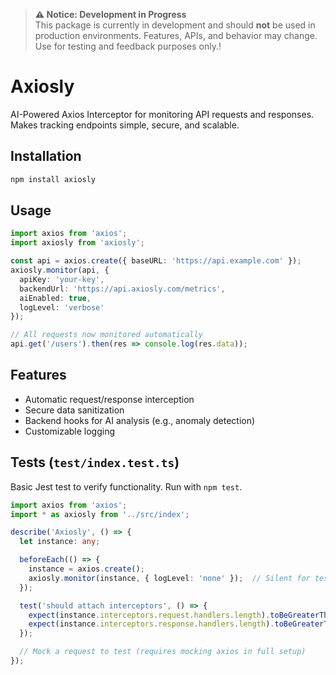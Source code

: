 > **⚠️ Notice: Development in Progress**\
> This package is currently in development and should **not** be used in production environments. Features, APIs, and behavior may change. Use for testing and feedback purposes only.!

# Axiosly

AI-Powered Axios Interceptor for monitoring API requests and responses. Makes tracking endpoints simple, secure, and scalable.

## Installation

```bash
npm install axiosly
```

## Usage

```ts
import axios from 'axios';
import axiosly from 'axiosly';

const api = axios.create({ baseURL: 'https://api.example.com' });
axiosly.monitor(api, { 
  apiKey: 'your-key', 
  backendUrl: 'https://api.axiosly.com/metrics',
  aiEnabled: true,
  logLevel: 'verbose'
});

// All requests now monitored automatically
api.get('/users').then(res => console.log(res.data));
```

## Features

- Automatic request/response interception
- Secure data sanitization
- Backend hooks for AI analysis (e.g., anomaly detection)
- Customizable logging

## Tests (`test/index.test.ts`)
Basic Jest test to verify functionality. Run with `npm test`.

```typescript
import axios from 'axios';
import * as axiosly from '../src/index';

describe('Axiosly', () => {
  let instance: any;

  beforeEach(() => {
    instance = axios.create();
    axiosly.monitor(instance, { logLevel: 'none' });  // Silent for tests
  });

  test('should attach interceptors', () => {
    expect(instance.interceptors.request.handlers.length).toBeGreaterThan(0);
    expect(instance.interceptors.response.handlers.length).toBeGreaterThan(0);
  });

  // Mock a request to test (requires mocking axios in full setup)
});
```
